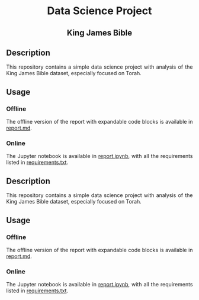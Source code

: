 <h1 align="center">Data Science Project</h1>
<h2 align="center">King James Bible</h2>

<h2>Description</h2>
<p style="text-align: justify;">
    This repository contains a simple data science project with analysis of the King James Bible dataset, especially focused on Torah.
</p>

<h2>Usage</h2>

<h3>Offline</h3>
<p style="text-align: justify;">
    The offline version of the report with expandable code blocks is available in <a href="report.md">report.md</a>.
</p>

<h3>Online</h3>
<p style="text-align: justify;">
    The Jupyter notebook is available in <a href="report.ipynb">report.ipynb</a>, with all the requirements listed in <a href="requirements.txt">requirements.txt</a>.
</p>

<h2>Description</h2>
<p style="text-align: justify;">
    This repository contains a simple data science project with analysis of the King James Bible dataset, especially focused on Torah.
</p>

<h2>Usage</h2>

<h3>Offline</h3>
<p style="text-align: justify;">
    The offline version of the report with expandable code blocks is available in <a href="report.md">report.md</a>.
</p>

<h3>Online</h3>
<p style="text-align: justify;">
    The Jupyter notebook is available in <a href="report.ipynb">report.ipynb</a>, with all the requirements listed in <a href="requirements.txt">requirements.txt</a>.
</p>